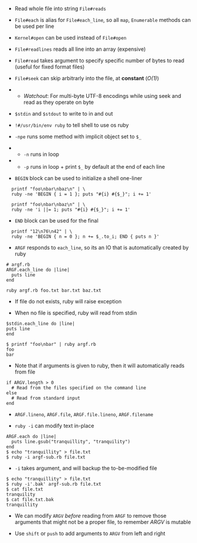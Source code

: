 - Read whole file into string `File#reads`

- `File#each` is alias for `File#each_line`,
so all `map`, `Enumerable` methods can be used per line

- `Kernel#open` can be used instead of `File#open`

- `File#readlines` reads all line into
an array (expensive)

- `File#read` takes argument to specify specific
number of bytes to read (useful for fixed format files)

- `File#seek` can skip arbitrarly into the file,
at **constant** (_O(1)_)
- - _Watchout_: For multi-byte UTF-8 encodings
while using seek and read as they operate on byte

- `$stdin` and `$stdout` to write to in and out

- `!#/usr/bin/env ruby` to tell shell to use os ruby

- `-npe` runs some method with implicit object
set to `$_`
- - `-n` runs in loop
- - `-p` runs in loop + print `$_` by default
at the end of each line

- `BEGIN` block can be used to initialize
a shell one-liner

```
  printf "foo\nbar\nbaz\n" | \
  ruby -ne 'BEGIN { i = 1 }; puts "#{i} #{$_}"; i += 1'

  printf "foo\nbar\nbaz\n" | \
  ruby -ne 'i ||= 1; puts "#{i} #{$_}"; i += 1'
```

- `END` block can be used for the final

```
  printf "12\n76\n42" | \
  ruby -ne 'BEGIN { n = 0 }; n += $_.to_i; END { puts n }'
```

- `ARGF` responds to `each_line`, so its an
IO that is automatically created by ruby

```
# argf.rb
ARGF.each_line do |line|
  puts line
end

ruby argf.rb foo.txt bar.txt baz.txt
```

- If file do not exists, ruby will raise exception

- When no file is specified, ruby will read
from stdin

```
$stdin.each_line do |line|
puts line
end

$ printf "foo\nbar" | ruby argf.rb
foo
bar
```

- Note that if arguments is given to ruby,
then it will automatically reads from file

```
if ARGV.length > 0
  # Read from the files specified on the command line
else
  # Read from standard input
end
```

- `ARGF.lineno`, `ARGF.file`, `ARGF.file.lineno`,
`ARGF.filename`

- `ruby -i` can modify text in-place

```
ARGF.each do |line|
  puts line.gsub("tranquillity", "tranquility")
end
$ echo "tranquillity" > file.txt
$ ruby -i argf-sub.rb file.txt
```

- `-i` takes argument, and will backup the
to-be-modified file

```
$ echo "tranquillity" > file.txt
$ ruby -i'.bak' argf-sub.rb file.txt
$ cat file.txt
tranquility
$ cat file.txt.bak
tranquillity
```

- We can modify `ARGV` _before_ reading from `ARGF`
to remove those arguments that might not be a
proper file, to remember _ARGV_ is mutable

- Use `shift` or `push` to add arguments to `ARGV`
from left and right
